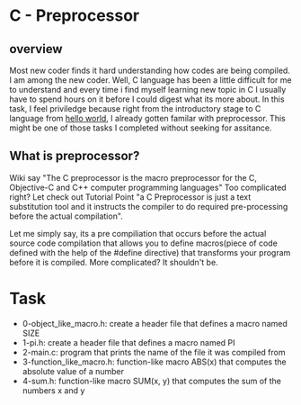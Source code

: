 # C - Preprocessor
## overview
Most new coder finds it hard understanding how codes are being compiled. I am among the new coder. Well, C language has been a little difficult for me to understand and every time i find myself learning new topic in C I usually have to spend hours on it before I could digest what its more about. 
In this task, I feel priviledge because right from the introductory stage to C language from [hello world](https://github.com/Holladworld/alx-low_level_programming/tree/1df32075655b47eeca8c91040c72fc3d8b6f974b/0x00-hello_world), I already gotten familar with preprocessor. This might be one of those tasks I completed without seeking for assitance.

## What is preprocessor?
Wiki say "The C preprocessor is the macro preprocessor for the C, Objective-C and C++ computer programming languages" Too complicated right? Let check out Tutorial Point "a C Preprocessor is just a text substitution tool and it instructs the compiler to do required pre-processing before the actual compilation".

Let me simply say, its a pre compiliation that occurs before the actual source code compilation that allows you to define macros(piece of code defined with the help of the #define directive) that transforms your program before it is compiled. More complicated? It shouldn't be. 

# Task 
* 0-object_like_macro.h: create a header file that defines a macro named SIZE
* 1-pi.h: create a header file that defines a macro named PI
* 2-main.c: program that prints the name of the file it was compiled from
* 3-function_like_macro.h: function-like macro ABS(x) that computes the absolute value of a number
* 4-sum.h: function-like macro SUM(x, y) that computes the sum of the numbers x and y

